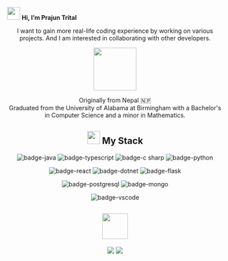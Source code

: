 <div align="left">
  <img src="https://raw.githubusercontent.com/MartinHeinz/MartinHeinz/master/wave.gif" width="30px" height="30px"> <strong>Hi, I’m Prajun Trital </strong>
</div>

<div align="center">
  
<!-- COMMENTED OUT [![Typing SVG](https://readme-typing-svg.herokuapp.com?font=IBM+Plex+Sans&color=blue&size=35&center=true&vCenter=true&width=650&lines=I'm+a+Software+Engineer;Always+willing+to+learn+new+skills;I+like+to+solve+DSA+problems;MERN+Stack;Leetcode)](https://git.io/typing-svg)
</div> -->

I want to gain more real-life coding experience by working on various projects. And I am interested in collaborating with other developers.

<p align="center">
  <img src="https://media.giphy.com/media/Jz7eUZut4DSl04bz2q/giphy.gif" width="100px" height="100px">
</p>

<!-- COMMENTED OUT <p align="center">
  <strong> | Experience with Full Stack | MERN-Stack |  </strong>
</p> -->

Originally from Nepal :nepal: <br>
Graduated from the University of Alabama at Birmingham with a Bachelor's in Computer Science and a minor in Mathematics.
  
<!--   , I am an undergraduate student of the University of Alabama at Birmingham with a Bachelor's in Computer Science and a minor in Mathematics.<br>
  🔭 I’m currently working at **[ProNvest](https://www.pronvest.com/)** as a **Software Engineer** -->

<!-- COMMENTED OUT <a href="https://gpvc.arturio.dev/prajun7" align="center">![Profile views](https://gpvc.arturio.dev/prajun7)</a> -->

<!-- COMMENTED OUT ## 🙋‍♂️ About Me
- 🔭 I’m currently working at **[ProNvest](https://www.pronvest.com/)** as a **Software Engineer**
- 👯 I’m looking to collaborate on **MERN Stack Projects**
- 📫 Reach me at **prajuncs@gmail.com**
- ⚡ I spend my free time as a helping-hand for the people who are in need, following and creating DIY projects, gaming and traveling
- 🏋️‍ I love to play soccer ⚽️ , volleyball 🏐 , and table tennis 🏓
- <img src="https://media.giphy.com/media/ObNTw8Uzwy6KQ/giphy.gif" width="30px"> I loved to solve [Leetcode](https://leetcode.com/prajun_t/)  problems in my free time. My [Progress](https://github.com/prajun77/Leetcode) so far<br>

<p align="center">
    <a href="https://leetcode.card.workers.dev/prajun_t?theme=dark&font=baloo&extension=null">
      <img alt="LeetCode Stat Card" src="https://leetcode.card.workers.dev/prajun_t?theme=auto&font=baloo&extension=null" width="400"/>
    </a>
</p> -->
  
<!--   Use this for gettimg icons for MY STACK, https://simpleicons.org/?q=c%23 -->

## <img src = "https://media2.giphy.com/media/QssGEmpkyEOhBCb7e1/giphy.gif?cid=ecf05e47a0n3gi1bfqntqmob8g9aid1oyj2wr3ds3mg700bl&rid=giphy.gif" width="30px" height="30px"> My Stack
![badge-java](https://img.shields.io/badge/code-java-00FFFD?style=for-the-badge&logo=java&logoColor=white&labelColor=21223e)
![badge-typescript](https://img.shields.io/badge/code-typescript-00FFFD?style=for-the-badge&logo=typescript&logoColor=white&labelColor=21223e)
![badge-c sharp](https://img.shields.io/badge/code-c%20sharp-00FFFD?style=for-the-badge&logo=csharp&logoColor=white&labelColor=21223e)
![badge-python](https://img.shields.io/badge/code-python-00FFFD?style=for-the-badge&logo=python&logoColor=white&labelColor=21223e)

![badge-react](https://img.shields.io/badge/framework-react-00FFFD?style=for-the-badge&logo=react&logoColor=white&labelColor=21223e)
![badge-dotnet](https://img.shields.io/badge/framework-asp.net-00FFFD?style=for-the-badge&logo=dotnet&logoColor=white&labelColor=21223e)
![badge-flask](https://img.shields.io/badge/framework-flask-00FFFD?style=for-the-badge&logo=flask&logoColor=white&labelColor=21223e)
<!-- COMMENTED OUT ![badge-node](https://img.shields.io/badge/code-node_js-00FFFD?style=for-the-badge&logo=npm&logoColor=white&labelColor=21223e) -->

![badge-postgresql](https://img.shields.io/badge/database-postgresql-00FFFD?style=for-the-badge&logo=postgresql&logoColor=white&labelColor=21223e)
![badge-mongo](https://img.shields.io/badge/database-mongodb-00FFFD?style=for-the-badge&logo=mongodb&logoColor=white&labelColor=21223e)

<!-- ![badge-mac](https://img.shields.io/badge/os-mac-00FFFD?style=for-the-badge&logo=apple&logoColor=white&labelColor=21223e) -->
![badge-vscode](https://img.shields.io/badge/editor-vscode-00FFFD?style=for-the-badge&logo=visual-studio-code&logoColor=white&labelColor=21223e)
<!-- COMMENTED OUT AWS BADGE ![badge-aws](https://img.shields.io/badge/cloud-aws-00FFFD?style=for-the-badge&logo=amazon&logoColor=white&labelColor=21223e) -->

<!-- COMMENTED OUT ## 🏆 GitHub Trophy
[![trophy](https://github-profile-trophy.vercel.app/?username=prajun7&column=8)](https://github-profile-trophy.vercel.app/?username=prajun7&column=8)

## 📊 My Github Stats
  <br/>
    <a href="https://github.com/prajun7/github-readme-stats"><img alt="Prajun Trital Github Stats" src="https://github-readme-stats.vercel.app/api?username=prajun7&show_icons=true&count_private=true&theme=react&hide_border=true&bg_color=0D1117" /></a>
  <a href="https://github.com/prajun7/github-readme-stats"><img alt="Prajun Trital Top Languages" src="https://github-readme-stats.vercel.app/api/top-langs/?username=prajun7&langs_count=8&count_private=true&layout=compact&theme=react&hide_border=true&bg_color=0D1117" /></a>
  <br/>
  <b>Note:</b> Top languages is only a metric of the languages my public code consists of and doesn't reflect experience or skill level.
<br/>
<br/>

<p align="center">
    <a href="https://github.com/prajun7/github-readme-streak-stats">
        <img title="🔥 Get streak stats for your profile at git.io/streak-stats" alt="Prajun Trital streak" src="https://github-readme-streak-stats.herokuapp.com/?user=prajun7&theme=black-ice&hide_border=true&stroke=0000&background=060A0CD0"/>
    </a>
</p>

<a href="https://github.com/prajun7/github-readme-activity-graph"><img alt="Prajun Trital Activity Graph" src="https://activity-graph.herokuapp.com/graph?username=prajun7&bg_color=0D1117&color=5BCDEC&line=5BCDEC&point=FFFFFF&hide_border=true" /></a>

<br/>
<br/> COMMENTED OUT UP TO HERE-->

## <img src='https://raw.githubusercontent.com/ShahriarShafin/ShahriarShafin/main/Assets/handshake.gif' width="60px" height="60px"> 
<!-- ## Let's Connect -->
<p align="left">

<a href = "https://www.linkedin.com/in/prajun-trital-b51626163/"><img src="https://img.icons8.com/fluent/48/000000/linkedin.png"/></a>
<a href = "mailto:prajuncs@gmail.com"><img src="https://img.icons8.com/fluent/48/000000/gmail-new.png"/></a>
<!-- <a href = "https://www.instagram.com/prajun_t/"><img src="https://img.icons8.com/fluent/48/000000/instagram-new.png"/></a>
<a href = "https://twitter.com/prajun_t"><img src="https://img.icons8.com/fluent/48/000000/twitter.png"/></a> -->
 </p>

<!---
prajun77/prajun77 is a ✨ special ✨ repository because its `README.md` (this file) appears on your GitHub profile.
You can click the Preview link to take a look at your changes.
--->

